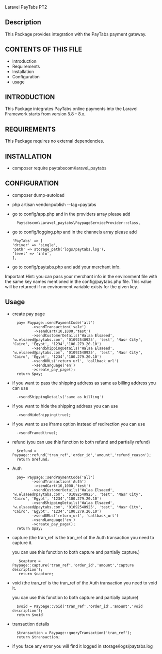 Laravel PayTabs PT2

Description
-----------
This Package provides integration with the PayTabs payment gateway.

CONTENTS OF THIS FILE
---------------------
* Introduction
* Requirements
* Installation
* Configuration
* usage

INTRODUCTION
------------
This Package integrates PayTabs online payments into
the Laravel Framework starts from version 5.8 - 8.x.

REQUIREMENTS
------------
This Package requires no external dependencies.

INSTALLATION
------------
- composer require paytabscom/laravel_paytabs

CONFIGURATION
-------------
* composer dump-autoload
* php artisan vendor:publish --tag=paytabs

* go to config/app.php and in the providers array please add

        Paytabscom\Laravel_paytabs\PaypageServiceProvider::class,


* go to config/logging.php and in the channels array please add
  
      'PayTabs' => [
      'driver' => 'single',
      'path' => storage_path('logs/paytabs.log'),
      'level' => 'info',
      ],
  
* go to config/paytabs.php and add your merchant info.

Important Hint:
  you can pass your merchant info in the environment file with the same key names mentioned in the config/paytabs.php file.
  This value will be returned if no environment variable exists for the given key. 
  

Usage
-------------
* create pay page

        pay= Paypage::sendPaymentCode('all')
               ->sendTransaction('sale')
                ->sendCart(10,1000,'test')
               ->sendCustomerDetails('Walaa Elsaeed', 'w.elsaeed@paytabs.com', '01092540925', 'test', 'Nasr City', 'Cairo', 'Egypt', '1234','100.279.20.10')
               ->sendShippingDetails('Walaa Elsaeed', 'w.elsaeed@paytabs.com', '01092540925', 'test', 'Nasr City', 'Cairo', 'Egypt', '1234','100.279.20.10')
               ->sendURLs('return_url', 'callback_url')
               ->sendLanguage('en')
               ->create_pay_page();
        return $pay;
  
* if you want to pass the shipping address as same as billing address you can use
        
        ->sendShippingDetails('same as billing')

* if you want to hide the shipping address you can use 
  
        ->sendHideShipping(true);

* if you want to use iframe option instead of redirection you can use
  
        ->sendFramed(true);


* refund (you can use this function to both refund and partially refund)

        $refund = Paypage::refund('tran_ref','order_id','amount','refund_reason');
        return $refund;




* Auth

        pay= Paypage::sendPaymentCode('all')
               ->sendTransaction('Auth')
                ->sendCart(10,1000,'test')
               ->sendCustomerDetails('Walaa Elsaeed', 'w.elsaeed@paytabs.com', '01092540925', 'test', 'Nasr City', 'Cairo', 'Egypt', '1234','100.279.20.10')
               ->sendShippingDetails('Walaa Elsaeed', 'w.elsaeed@paytabs.com', '01092540925', 'test', 'Nasr City', 'Cairo', 'Egypt', '1234','100.279.20.10')
               ->sendURLs('return_url', 'callback_url')
               ->sendLanguage('en')
               ->create_pay_page();
        return $pay;


* capture (the tran_ref is the tran_ref of the Auth transaction you need to capture it.
  
  you can use this function to both capture and partially capture.)

         $capture = Paypage::capture('tran_ref','order_id','amount','capture description'); 
         return $capture;



* void (the tran_ref is the tran_ref of the Auth transaction you need to void it.
  
  you can use this function to both capture and partially capture)

        $void = Paypage::void('tran_ref','order_id','amount','void description');
        return $void
    

* transaction details

        $transaction = Paypage::queryTransaction('tran_ref');
        return $transaction;


* if you face any error you will find it logged in storage/logs/paytabs.log
